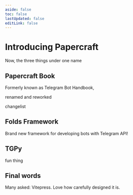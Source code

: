 ```yaml
---
aside: false
toc: false
lastUpdated: false
editLink: false
---
```


# Introducing Papercraft

Now, the three things under one name

## Papercraft Book

Formerly known as Telegram Bot Handbook, 

renamed and reworked

changelist

## Folds Framework

Brand new framework for developing bots with Telegram API!

## TGPy 

fun thing

## Final words

Many asked: Vitepress. Love how carefully designed it is.
